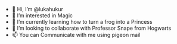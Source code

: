 - 👋 Hi, I’m @lukahukur
- 👀 I’m interested in Magic 
- 🌱 I’m currently learning how to turn a frog into a Princess
- 💞️ I’m looking to collaborate with Professor Snape from Hogwarts
- 📫 You can Communicate with me using pigeon mail 

<!---
lukahukur/lukahukur is a ✨ special ✨ repository because its `README.md` (this file) appears on your GitHub profile.
You can click the Preview link to take a look at your changes.
--->

